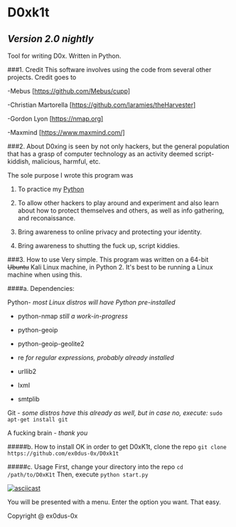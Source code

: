 # D0xk1t
## _Version 2.0 nightly_
Tool for writing D0x. Written in Python.


###1. Credit
This software involves using the code from several other projects. Credit goes to

-Mebus [https://github.com/Mebus/cupp]

-Christian Martorella [https://github.com/laramies/theHarvester]

-Gordon Lyon [https://nmap.org]

-Maxmind [https://www.maxmind.com/]

###2. About
D0xing is seen by not only hackers, but the general population that has a grasp of computer technology as an activity deemed script-kiddish, malicious, harmful, etc.

The sole purpose I wrote this program was

1. To practice my [Python](https://python.org)

2. To allow other hackers to play around and experiment and also learn about how to protect themselves and others, as well as info gathering, and reconaissance.

3. Bring awareness to online privacy and protecting your identity.

4. Bring awareness to shutting the fuck up, script kiddies.

###3. How to use
Very simple. This program was written on a 64-bit ~~Ubuntu~~ Kali Linux  machine, in Python 2. It's best to be running a Linux machine when using this.

####a. Dependencies:

Python- _most Linux distros will have Python pre-installed_

* python-nmap  _still a work-in-progress_

* python-geoip  

* python-geoip-geolite2  

* re _for regular expressions, probably already installed_

* urllib2

* lxml

* smtplib

Git - _some distros have this already as well, but in case no, execute:_ `sudo apt-get install git`

A fucking brain - _thank you_


#####b. How to install
OK in order to get D0xK1t, clone the repo
`git clone https://github.com/ex0dus-0x/D0xk1t`

#####c. Usage
First, change your directory into the repo
`cd /path/to/D0xK1t`
Then, execute
`python start.py`

[![asciicast](https://asciinema.org/a/aa8ju2ts1v9v030bpb9267ovp.png)](https://asciinema.org/a/aa8ju2ts1v9v030bpb9267ovp)

You will be presented with a menu. Enter the option you want. That easy.

Copyright @ ex0dus-0x
